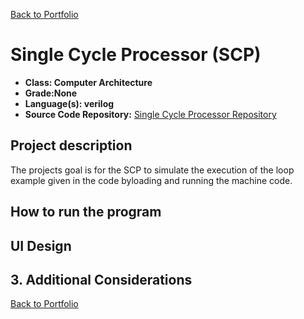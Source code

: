 [Back to Portfolio](./)

Single Cycle Processor (SCP)
===============

-   **Class: Computer Architecture** 
-   **Grade:None** 
-   **Language(s): verilog** 
-   **Source Code Repository:** [Single Cycle Processor Repository](https://github.com/Echack/Single-Cycle-Processor)

## Project description

The projects goal is for the SCP to simulate the execution of the loop example given in the code byloading and running the machine code.

## How to run the program



## UI Design



## 3. Additional Considerations


[Back to Portfolio](./)
